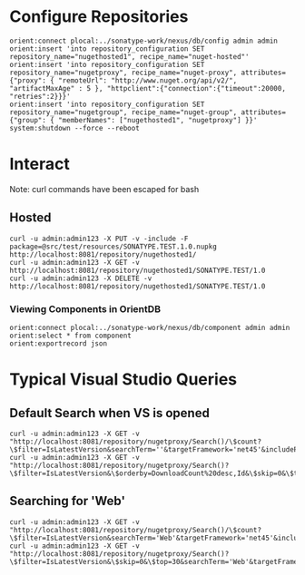 <!--

    Sonatype Nexus (TM) Open Source Version
    Copyright (c) 2008-2015 Sonatype, Inc.
    All rights reserved. Includes the third-party code listed at http://links.sonatype.com/products/nexus/oss/attributions.

    This program and the accompanying materials are made available under the terms of the Eclipse Public License Version 1.0,
    which accompanies this distribution and is available at http://www.eclipse.org/legal/epl-v10.html.

    Sonatype Nexus (TM) Professional Version is available from Sonatype, Inc. "Sonatype" and "Sonatype Nexus" are trademarks
    of Sonatype, Inc. Apache Maven is a trademark of the Apache Software Foundation. M2eclipse is a trademark of the
    Eclipse Foundation. All other trademarks are the property of their respective owners.

-->
# Configure Repositories

    orient:connect plocal:../sonatype-work/nexus/db/config admin admin
    orient:insert 'into repository_configuration SET repository_name="nugethosted1", recipe_name="nuget-hosted"'
    orient:insert 'into repository_configuration SET repository_name="nugetproxy", recipe_name="nuget-proxy", attributes={"proxy": { "remoteUrl": "http://www.nuget.org/api/v2/", "artifactMaxAge" : 5 }, "httpclient":{"connection":{"timeout":20000, "retries":2}}}'
    orient:insert 'into repository_configuration SET repository_name="nugetgroup", recipe_name="nuget-group", attributes={"group": { "memberNames": ["nugethosted1", "nugetproxy"] }}'
    system:shutdown --force --reboot

# Interact

Note: curl commands have been escaped for bash

## Hosted

    curl -u admin:admin123 -X PUT -v -include -F package=@src/test/resources/SONATYPE.TEST.1.0.nupkg http://localhost:8081/repository/nugethosted1/
    curl -u admin:admin123 -X GET -v http://localhost:8081/repository/nugethosted1/SONATYPE.TEST/1.0
    curl -u admin:admin123 -X DELETE -v http://localhost:8081/repository/nugethosted1/SONATYPE.TEST/1.0

### Viewing Components in OrientDB

    orient:connect plocal:../sonatype-work/nexus/db/component admin admin
    orient:select * from component
    orient:exportrecord json

# Typical Visual Studio Queries

## Default Search when VS is opened

    curl -u admin:admin123 -X GET -v "http://localhost:8081/repository/nugetproxy/Search()/\$count?\$filter=IsLatestVersion&searchTerm=''&targetFramework='net45'&includePrerelease=false"
    curl -u admin:admin123 -X GET -v "http://localhost:8081/repository/nugetproxy/Search()?\$filter=IsLatestVersion&\$orderby=DownloadCount%20desc,Id&\$skip=0&\$top=30&searchTerm=''&targetFramework='net45'&includePrerelease=false"

## Searching for 'Web'

    curl -u admin:admin123 -X GET -v "http://localhost:8081/repository/nugetproxy/Search()/\$count?\$filter=IsLatestVersion&searchTerm='Web'&targetFramework='net45'&includePrerelease=false"
    curl -u admin:admin123 -X GET -v "http://localhost:8081/repository/nugetproxy/Search()?\$filter=IsLatestVersion&\$skip=0&\$top=30&searchTerm='Web'&targetFramework='net45'&includePrerelease=false"

